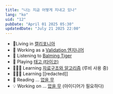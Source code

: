 ```yaml
---
title: "나는 지금 어떻게 지내고 있나"
lang: "ko"
uid: "12"
pubDate: "April 01 2025 05:30"
updatedDate: "July 21 2025 22:00"
---
```


- 📍Living in <u>캘리포니아</u>
- 🧳 Working as a <u>Validation 엔지니어</u>
- 🎵 Listening to <a href="https://balmingtiger.com/">Balming Tiger</a>
- 🥁 Playing <a href="https://www.youtube.com/watch?v=W-DcPEbRk7U&list=RDW-DcPEbRk7U&start_radio=1">태고 (타이코)</a>
- 🧑🏻‍💻 Learning <u>자료구조와 알고리즘</u> (루비 사용 중)
- 🧑🏻‍💻 Learning [[redacted]]
- 📖 Reading ... <u>없을 무</u>
- 💡 Working on ... <u>없을 무</u> (아이디어가 필요하다)